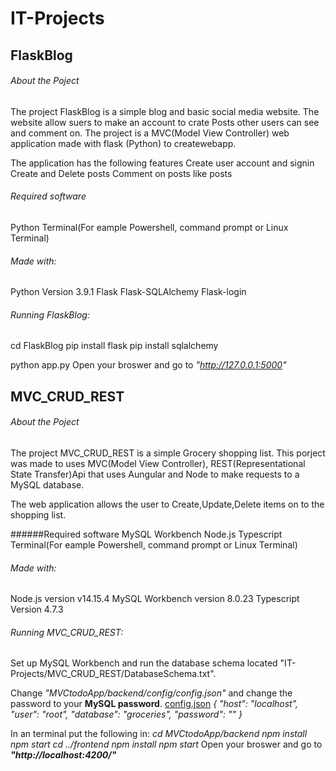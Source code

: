 # IT-Projects
## FlaskBlog
###### About the Poject
The project FlaskBlog is a simple blog and basic social media website.
The website allow suers to make an account to crate Posts other users can see and comment on.
The project is a MVC(Model View Controller) web application made with flask (Python) to createwebapp.
    
The application has the following features
Create user account and signin
Create and Delete posts 
Comment on posts
like posts

###### Required software
Python
Terminal(For eample Powershell, command prompt or Linux Terminal)
        
###### Made with:
Python Version 3.9.1
Flask
Flask-SQLAlchemy
Flask-login
    
###### Running FlaskBlog:
cd FlaskBlog
pip install flask
pip install sqlalchemy

python app.py
Open your broswer and go to *"http://127.0.0.1:5000"*

## MVC_CRUD_REST
###### About the Poject
The project MVC_CRUD_REST is a simple Grocery shopping list.
This porject was made to uses MVC(Model View Controller), REST(Representational State Transfer)Api that uses Aungular and Node to make requests to a MySQL database. 

The web application allows the user to Create,Update,Delete items on to the shopping list.

######Required software
MySQL Workbench
Node.js
Typescript
Terminal(For eample Powershell, command prompt or Linux Terminal)


###### Made with:
Node.js version v14.15.4 
MySQL Workbench version 8.0.23
Typescript Version 4.7.3  

###### Running MVC_CRUD_REST:
Set up MySQL Workbench and run the database schema located "IT-Projects/MVC_CRUD_REST/DatabaseSchema.txt".
    
Change *"MVCtodoApp/backend/config/config.json"* and change the password to your **MySQL password**.
[config.json](MVCtodoApp/backend/config/config.json)
*{
    "host": "localhost",
    "user": "root",
    "database": "groceries",
    "password": "<password>"
}*

In an terminal put the following in:
*cd MVCtodoApp/backend
npm install
npm start
cd ../frontend
npm install
npm start*
Open your broswer and go to ***"http://localhost:4200/"***
